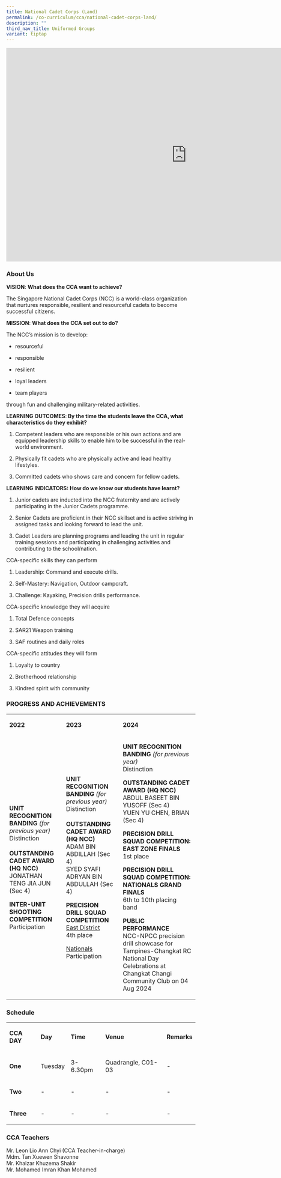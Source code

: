 ```yaml
---
title: National Cadet Corps (Land)
permalink: /co-curriculum/cca/national-cadet-corps-land/
description: ""
third_nav_title: Uniformed Groups
variant: tiptap
---
```

<div class="iframe-wrapper">
<iframe height="569" width="960" allowfullscreen="true" frameborder="0" src="https://docs.google.com/presentation/d/1M3gN7sUsawcdBiBOTVnvZLmL3bUcwvXpde9RCsx8aYY/embed?start=true&amp;loop=true&amp;delayms=3000"></iframe>
</div>
<h3>About Us</h3>
<p><strong>VISION</strong>: <strong>What does the CCA want to achieve?&nbsp;</strong>
</p>
<p>The Singapore National Cadet Corps (NCC) is a world-class organization
that nurtures responsible, resilient and resourceful cadets to become successful
citizens.</p>
<p><strong>MISSION</strong>: <strong>What does the CCA set out to do?</strong>
</p>
<p>The NCC’s mission is to develop:</p>
<ul data-tight="true" class="tight">
<li>
<p>resourceful</p>
</li>
<li>
<p>responsible</p>
</li>
<li>
<p>resilient</p>
</li>
<li>
<p>loyal leaders</p>
</li>
<li>
<p>team players</p>
</li>
</ul>
<p>through fun and challenging military-related activities.</p>
<p><strong>LEARNING OUTCOMES</strong>:<strong> By the time the students leave the CCA, what characteristics do they exhibit?</strong>
</p>
<ol data-tight="true" class="tight">
<li>
<p>Competent leaders who are responsible or his own actions and are equipped
leadership skills to enable him to be successful in the real-world environment.</p>
</li>
<li>
<p>Physically fit cadets who are physically active and lead healthy lifestyles.</p>
</li>
<li>
<p>Committed cadets who shows care and concern for fellow cadets.</p>
</li>
</ol>
<p><strong>LEARNING INDICATORS: How do we know our students have learnt?</strong>
</p>
<ol data-tight="true" class="tight">
<li>
<p>Junior cadets are inducted into the NCC fraternity and are actively participating
in the Junior Cadets programme.</p>
</li>
<li>
<p>Senior Cadets are proficient in their NCC skillset and is active striving
in assigned tasks and looking forward to lead the unit.</p>
</li>
<li>
<p>Cadet Leaders are planning programs and leading the unit in regular training
sessions and participating in challenging activities and contributing to
the school/nation.</p>
</li>
</ol>
<p>CCA-specific skills they can perform</p>
<ol data-tight="true" class="tight">
<li>
<p>Leadership: Command and execute drills.</p>
</li>
<li>
<p>Self-Mastery: Navigation, Outdoor campcraft.</p>
</li>
<li>
<p>Challenge: Kayaking, Precision drills performance.</p>
</li>
</ol>
<p>CCA-specific knowledge they will acquire</p>
<ol data-tight="true" class="tight">
<li>
<p>Total Defence concepts</p>
</li>
<li>
<p>SAR21 Weapon training</p>
</li>
<li>
<p>SAF routines and daily roles</p>
</li>
</ol>
<p>CCA-specific attitudes they will form</p>
<ol data-tight="true" class="tight">
<li>
<p>Loyalty to country</p>
</li>
<li>
<p>Brotherhood relationship</p>
</li>
<li>
<p>Kindred spirit with community</p>
</li>
</ol>
<h3>PROGRESS AND ACHIEVEMENTS</h3>
<table style="minWidth: 75px">
<colgroup>
<col>
<col>
<col>
</colgroup>
<tbody>
<tr>
<td rowspan="1" colspan="1">
<p><strong>2022</strong>
</p>
</td>
<td rowspan="1" colspan="1">
<p><strong>2023</strong>
</p>
</td>
<td rowspan="1" colspan="1">
<p><strong>2024</strong>
</p>
</td>
</tr>
<tr>
<td rowspan="1" colspan="1">
<p><strong>UNIT RECOGNITION BANDING </strong><em>(for previous year)</em><strong><br></strong>Distinction
<br><strong><br>OUTSTANDING CADET AWARD (HQ NCC)<br></strong>JONATHAN TENG
JIA JUN (Sec 4)</p>
<p></p>
<p><strong>INTER-UNIT SHOOTING COMPETITION</strong>
<br>Participation</p>
</td>
<td rowspan="1" colspan="1">
<p><strong>UNIT RECOGNITION BANDING </strong><em>(for previous year)</em><strong><br></strong>Distinction
<br><strong><br>OUTSTANDING CADET AWARD (HQ NCC)<br></strong>ADAM BIN ABDILLAH
(Sec 4)
<br>SYED SYAFI ADRYAN BIN ABDULLAH (Sec 4)</p>
<p><strong>PRECISION DRILL SQUAD COMPETITION</strong>
<br><u>East District</u>
<br>4th place</p>
<p><u>Nationals</u>
<br>Participation</p>
</td>
<td rowspan="1" colspan="1">
<p><strong>UNIT RECOGNITION BANDING </strong><em>(for previous year)</em><strong><br></strong>Distinction</p>
<p><strong>OUTSTANDING CADET AWARD (HQ NCC)</strong>
<br>ABDUL BASEET BIN YUSOFF (Sec 4)
<br>YUEN YU CHEN, BRIAN (Sec 4)</p>
<p><strong>PRECISION DRILL SQUAD COMPETITION: EAST ZONE FINALS</strong>
<br>1st place</p>
<p><strong>PRECISION DRILL SQUAD COMPETITION: NATIONALS GRAND FINALS</strong>
<br>6th to 10th placing band</p>
<p><strong>PUBLIC PERFORMANCE</strong>
<br>NCC-NPCC precision drill showcase for Tampines-Changkat RC National Day
Celebrations at Changkat Changi Community Club on 04 Aug 2024</p>
</td>
</tr>
</tbody>
</table>
<h3>Schedule</h3>
<table style="minWidth: 125px">
<colgroup>
<col>
<col>
<col>
<col>
<col>
</colgroup>
<tbody>
<tr>
<td rowspan="1" colspan="1">
<p><strong>CCA DAY</strong>
</p>
</td>
<td rowspan="1" colspan="1">
<p><strong>Day</strong>
</p>
</td>
<td rowspan="1" colspan="1">
<p><strong>Time</strong>
</p>
</td>
<td rowspan="1" colspan="1">
<p><strong>Venue</strong>
</p>
</td>
<td rowspan="1" colspan="1">
<p><strong>Remarks</strong>
</p>
</td>
</tr>
<tr>
<td rowspan="1" colspan="1">
<p><strong>One</strong>
</p>
</td>
<td rowspan="1" colspan="1">
<p>Tuesday</p>
</td>
<td rowspan="1" colspan="1">
<p>3-6.30pm</p>
</td>
<td rowspan="1" colspan="1">
<p>Quadrangle, C01-03</p>
</td>
<td rowspan="1" colspan="1">
<p>-</p>
</td>
</tr>
<tr>
<td rowspan="1" colspan="1">
<p><strong>Two</strong>
</p>
</td>
<td rowspan="1" colspan="1">
<p>-</p>
</td>
<td rowspan="1" colspan="1">
<p>-</p>
</td>
<td rowspan="1" colspan="1">
<p>-</p>
</td>
<td rowspan="1" colspan="1">
<p>-</p>
</td>
</tr>
<tr>
<td rowspan="1" colspan="1">
<p><strong>Three</strong>
</p>
</td>
<td rowspan="1" colspan="1">
<p>-</p>
</td>
<td rowspan="1" colspan="1">
<p>-</p>
</td>
<td rowspan="1" colspan="1">
<p>-</p>
</td>
<td rowspan="1" colspan="1">
<p>-</p>
</td>
</tr>
</tbody>
</table>
<h3>CCA Teachers</h3>
<p>Mr. Leon Lio Ann Chyi (CCA Teacher-in-charge)
<br>Mdm. Tan Xuewen Shavonne
<br>Mr. Khaizar Khuzema Shakir
<br>Mr. Mohamed Imran Khan Mohamed</p>